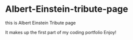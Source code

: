 # Albert-Einstein-tribute-page
this is Albert Einstein Tribute page 

It makes up the first part of my coding portfolio
Enjoy!
